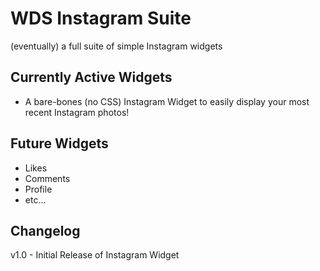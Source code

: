 WDS Instagram Suite
=========
(eventually) a full suite of simple Instagram widgets

## Currently Active Widgets

* A bare-bones (no CSS) Instagram Widget to easily display your most recent Instagram photos!

## Future Widgets

* Likes
* Comments
* Profile
* etc...

## Changelog

v1.0 - Initial Release of Instagram Widget

